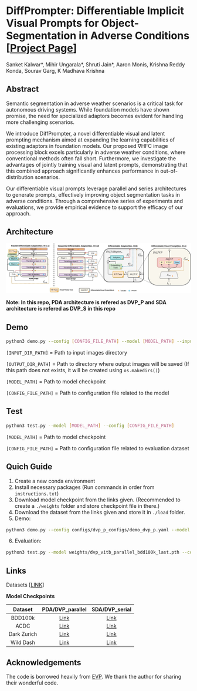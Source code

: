 # DiffPrompter: Differentiable Implicit Visual Prompts for Object-Segmentation in Adverse Conditions [[Project Page](https://diffprompter.github.io/)]

Sanket Kalwar*, Mihir Ungarala*, Shruti Jain*, Aaron Monis, Krishna Reddy Konda, Sourav Garg, K Madhava Krishna

## Abstract
Semantic segmentation in adverse weather scenarios is a critical task for autonomous driving systems. While foundation models have shown promise, the need for specialized adaptors becomes evident for handling more challenging scenarios.

We introduce DiffPrompter, a novel differentiable visual and latent prompting mechanism aimed at expanding the learning capabilities of existing adaptors in foundation models. Our proposed ∇HFC image processing block excels particularly in adverse weather conditions, where conventional methods often fall short. Furthermore, we investigate the advantages of jointly training visual and latent prompts, demonstrating that this combined approach significantly enhances performance in out-of-distribution scenarios.

Our differentiable visual prompts leverage parallel and series architectures to generate prompts, effectively improving object segmentation tasks in adverse conditions. Through a comprehensive series of experiments and evaluations, we provide empirical evidence to support the efficacy of our approach.

## Architecture
![Alt Architectures](assets/architecture.jpg)

**Note: In this repo, PDA architecture is refered as DVP_P and SDA architecture is refered as DVP_S in this repo**


## Demo
```bash
python3 demo.py --config [CONFIG_FILE_PATH] --model [MODEL_PATH] --input_dir [INPUT_DIR_PATH] --output_dir [OUTPUT_DIR_PATH]
```
`[INPUT_DIR_PATH]` = Path to input images directory

`[OUTPUT_DIR_PATH]` = Path to directory where output images will be saved (If this path does not exists, it will be created using ```os.makedirs()```)

`[MODEL_PATH]` = Path to model checkpoint

`[CONFIG_FILE_PATH]` = Path to configuration file related to the model 

## Test
```bash
python3 test.py --model [MODEL_PATH] --config [CONFIG_FILE_PATH]
```

`[MODEL_PATH]` = Path to model checkpoint

`[CONFIG_FILE_PATH]` = Path to configuration file related to evaluation dataset 

## Quich Guide
1. Create a new conda environment
2. Install necessary packages (Run commands in order from ```instructions.txt```)
3. Download model checkpoint from the links given. (Recommended to create a ```./weights``` folder and store checkpoint file in there.)
4. Download the dataset from the links given and store it in ```./load``` folder.
5. Demo:
```bash
python3 demo.py --config configs/dvp_p_configs/demo_dvp_p.yaml --model weights/dvp_vitb_parallel_bdd100k_last.pth --input_dir demo_imgs/input --output_dir demo_imgs/output

```
6. Evaluation:
```bash
python3 test.py --model weights/dvp_vitb_parallel_bdd100k_last.pth --config configs/dvp_p_configs/test_dvp_p_acdc.yaml
```


## Links

Datasets [[LINK](https://iiitaphyd-my.sharepoint.com/personal/sanket_k_research_iiit_ac_in/_layouts/15/onedrive.aspx?ga=1&id=/personal/sanket_k_research_iiit_ac_in/Documents/RRC/ICRA2024/DVP/Final_Weights_and_Datasets/datasets)]

**Model Checkpoints**

| Dataset | PDA/DVP_parallel | SDA/DVP_serial |
| :-----: | :----------: | :--------: |
| BDD100k | [Link](https://iiitaphyd-my.sharepoint.com/personal/sanket_k_research_iiit_ac_in/_layouts/15/onedrive.aspx?ga=1&id=/personal/sanket_k_research_iiit_ac_in/Documents/RRC/ICRA2024/DVP/Final_Weights_and_Datasets/weights/dvp_vitb_p_bdd100k_last.pth&parent=/personal/sanket_k_research_iiit_ac_in/Documents/RRC/ICRA2024/DVP/Final_Weights_and_Datasets/weights) | [Link](https://iiitaphyd-my.sharepoint.com/personal/sanket_k_research_iiit_ac_in/_layouts/15/onedrive.aspx?ga=1&id=/personal/sanket_k_research_iiit_ac_in/Documents/RRC/ICRA2024/DVP/Final_Weights_and_Datasets/weights/dvp_vitb_s_bdd100k_last.pth&parent=/personal/sanket_k_research_iiit_ac_in/Documents/RRC/ICRA2024/DVP/Final_Weights_and_Datasets/weights) |
| ACDC | [Link](https://iiitaphyd-my.sharepoint.com/personal/sanket_k_research_iiit_ac_in/_layouts/15/onedrive.aspx?ga=1&id=/personal/sanket_k_research_iiit_ac_in/Documents/RRC/ICRA2024/DVP/Final_Weights_and_Datasets/weights/dvp_vitb_p_bdd100k_best.pth&parent=/personal/sanket_k_research_iiit_ac_in/Documents/RRC/ICRA2024/DVP/Final_Weights_and_Datasets/weights) | [Link](https://iiitaphyd-my.sharepoint.com/personal/sanket_k_research_iiit_ac_in/_layouts/15/onedrive.aspx?ga=1&id=/personal/sanket_k_research_iiit_ac_in/Documents/RRC/ICRA2024/DVP/Final_Weights_and_Datasets/weights/dvp_vitb_s_bdd100k_last.pth&parent=/personal/sanket_k_research_iiit_ac_in/Documents/RRC/ICRA2024/DVP/Final_Weights_and_Datasets/weights) |
| Dark Zurich | [Link](https://iiitaphyd-my.sharepoint.com/personal/sanket_k_research_iiit_ac_in/_layouts/15/onedrive.aspx?ga=1&id=/personal/sanket_k_research_iiit_ac_in/Documents/RRC/ICRA2024/DVP/Final_Weights_and_Datasets/weights/dvp_vitb_p_bdd100k_best.pth&parent=/personal/sanket_k_research_iiit_ac_in/Documents/RRC/ICRA2024/DVP/Final_Weights_and_Datasets/weights) | [Link](https://iiitaphyd-my.sharepoint.com/personal/sanket_k_research_iiit_ac_in/_layouts/15/onedrive.aspx?ga=1&id=/personal/sanket_k_research_iiit_ac_in/Documents/RRC/ICRA2024/DVP/Final_Weights_and_Datasets/weights/dvp_vitb_s_bdd100k_last.pth&parent=/personal/sanket_k_research_iiit_ac_in/Documents/RRC/ICRA2024/DVP/Final_Weights_and_Datasets/weights) |
| Wild Dash | [Link](https://iiitaphyd-my.sharepoint.com/personal/sanket_k_research_iiit_ac_in/_layouts/15/onedrive.aspx?ga=1&id=/personal/sanket_k_research_iiit_ac_in/Documents/RRC/ICRA2024/DVP/Final_Weights_and_Datasets/weights/dvp_vitb_p_bdd100k_last.pth&parent=/personal/sanket_k_research_iiit_ac_in/Documents/RRC/ICRA2024/DVP/Final_Weights_and_Datasets/weights) | [Link](https://iiitaphyd-my.sharepoint.com/personal/sanket_k_research_iiit_ac_in/_layouts/15/onedrive.aspx?ga=1&id=/personal/sanket_k_research_iiit_ac_in/Documents/RRC/ICRA2024/DVP/Final_Weights_and_Datasets/weights/dvp_vitb_s_bdd100k_best.pth&parent=/personal/sanket_k_research_iiit_ac_in/Documents/RRC/ICRA2024/DVP/Final_Weights_and_Datasets/weights) |


## Acknowledgements

The code is borrowed heavily from [EVP](https://github.com/NiFangBaAGe/Explicit-Visual-Prompt). We thank the author for sharing their wonderful code.

